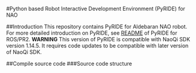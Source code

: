#Python based Robot Interactive Development Environment (PyRIDE) for NAO

##Introduction
This repository contains PyRIDE for Aldebaran NAO robot. For more detailed introduction on PyRIDE, see [README](https://github.com/uts-magic-lab/pyride_pr2/blob/master/README.md) of PyRIDE for ROS/PR2. **WARNING** This version of PyRIDE is compatible with NaoQi SDK version 1.14.5. It requires code updates to be compatible with later version of NaoQi SDK.

##Compile source code
###Source code structure


